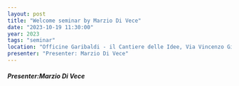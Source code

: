 ```yaml
---
layout: post
title: "Welcome seminar by Marzio Di Vece"
date: "2023-10-19 11:30:00"
year: 2023
tags: "seminar"
location: "Officine Garibaldi - il Cantiere delle Idee, Via Vincenzo Gioberti, 39, 56124 Pisa PI, Italia"
presenter: "Presenter: Marzio Di Vece"
---
```

<h5>Presenter:Marzio Di Vece</h5>
